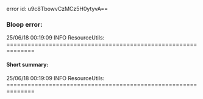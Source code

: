 error id: u9c8TbowvCzMCz5H0ytyvA==
### Bloop error:

25/06/18 00:19:09 INFO ResourceUtils: ==============================================================
#### Short summary: 

25/06/18 00:19:09 INFO ResourceUtils: ==============================================================